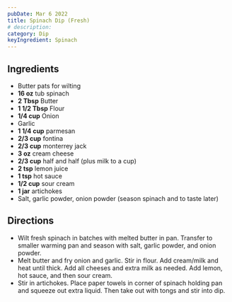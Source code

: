 ```yaml
---
pubDate: Mar 6 2022
title: Spinach Dip (Fresh)
# description:
category: Dip
keyIngredient: Spinach
---
```


## Ingredients
- Butter pats for wilting
- **16 oz** tub spinach
- **2 Tbsp** Butter
- **1 1/2 Tbsp** Flour
- **1/4 cup** Onion
- Garlic
- **1 1/4 cup** parmesan
- **2/3 cup** fontina
- **2/3 cup** monterrey jack
- **3 oz** cream cheese
- **2/3 cup** half and half (plus milk to a cup)
- **2 tsp** lemon juice
- **1 tsp** hot sauce
- **1/2 cup** sour cream
- **1 jar** artichokes
- Salt, garlic powder, onion powder (season spinach and to taste later)

## Directions
- Wilt fresh spinach in batches with melted butter in pan. Transfer to smaller warming pan and season with salt, garlic powder, and onion powder.
- Melt butter and fry onion and garlic. Stir in flour. Add cream/milk and heat until thick. Add all cheeses and extra milk as needed. Add lemon, hot sauce, and then sour cream.
- Stir in artichokes. Place paper towels in corner of spinach holding pan and squeeze out extra liquid. Then take out with tongs and stir into dip.
